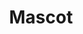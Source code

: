 ---
pid: ch989
title: Mascot
location_transcription: Playground (s)
coordinates: "[-75.163819558583, 39.951922426797]"
zipcode: '19122'
gen_neighborhood: North Philadelphia
neighborhood: Yorktown,Old Kensington,Jinogi
outside_phl: 
age: '19'
age_range: 13-19
instagram: 
image_file_name: ch_989.jpg
proposal_transcription: A statue of the Philly Phanetic placed in a playground to
  motivate kids and encourage their imagination
topic: Sports
topic_summary: '0'
type: Sculpture Statue
keywords_other: 
credit: 
image_labels: 
twitter: 
facebook: 
permalink: "/monuments/ch989/"
layout: item-page
---